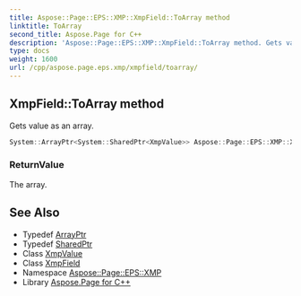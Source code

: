 ```yaml
---
title: Aspose::Page::EPS::XMP::XmpField::ToArray method
linktitle: ToArray
second_title: Aspose.Page for C++
description: 'Aspose::Page::EPS::XMP::XmpField::ToArray method. Gets value as an array in C++.'
type: docs
weight: 1600
url: /cpp/aspose.page.eps.xmp/xmpfield/toarray/
---
```

## XmpField::ToArray method


Gets value as an array.

```cpp
System::ArrayPtr<System::SharedPtr<XmpValue>> Aspose::Page::EPS::XMP::XmpField::ToArray()
```


### ReturnValue

The array.

## See Also

* Typedef [ArrayPtr](../../../system/arrayptr/)
* Typedef [SharedPtr](../../../system/sharedptr/)
* Class [XmpValue](../../xmpvalue/)
* Class [XmpField](../)
* Namespace [Aspose::Page::EPS::XMP](../../)
* Library [Aspose.Page for C++](../../../)
